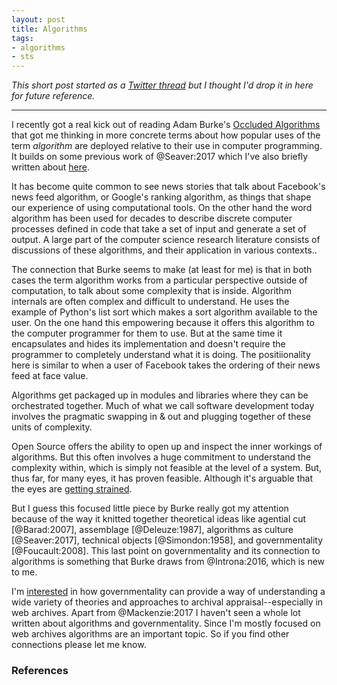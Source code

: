 ```yaml
---
layout: post
title: Algorithms
tags:
- algorithms
- sts
---
```



*This short post started as a [Twitter thread](https://twitter.com/edsu/status/1152151283362619392) but I thought I'd drop it in here for future reference.*

---

I recently got a real kick out of reading Adam Burke's [Occluded Algorithms]
that got me thinking in more concrete terms about how popular uses of the term
*algorithm* are deployed relative to their use in computer programming. It
builds on some previous work of @Seaver:2017 which I've also briefly written
about [here](https://inkdroid.org/2018/01/30/algorithms/).

It has become quite common to see news stories that talk about Facebook's news
feed algorithm, or Google's ranking algorithm, as things that shape our
experience of using computational tools. On the other hand the word algorithm
has been used for decades to describe discrete computer processes defined in
code that take a set of input and generate a set of output. A large part of the
computer science research literature consists of discussions of these
algorithms, and their application in various contexts..

The connection that Burke seems to make (at least for me) is that in both cases
the term algorithm works from a particular perspective outside of computation,
to talk about some complexity that is inside. Algorithm internals are often
complex and difficult to understand. He uses the example of Python's list sort
which makes a sort algorithm available to the user. On the one hand this
empowering because it offers this algorithm to the computer programmer for them
to use. But at the same time it encapsulates and hides its implementation and
doesn't require the programmer to completely understand what it is doing. The
positiionality here is similar to when a user of Facebook takes the ordering of
their news feed at face value.

Algorithms get packaged up in modules and libraries where they can be
orchestrated together. Much of what we call software development today involves
the pragmatic swapping in & out and plugging together of these units of
complexity.

Open Source offers the ability to open up and inspect the inner workings of
algorithms. But this often involves a huge commitment to understand the
complexity within, which is simply not feasible at the level of a system. But,
thus far, for many eyes, it has proven feasible. Although it's arguable that the
eyes are [getting
strained](https://blog.npmjs.org/post/180565383195/details-about-the-event-stream-incident).

But I guess this focused little piece by Burke really got my attention because
of the way it knitted together theoretical ideas like agential cut
[@Barad:2007], assemblage [@Deleuze:1987], algorithms as culture [@Seaver:2017],
technical objects [@Simondon:1958], and governmentality [@Foucault:2008]. This
last point on governmentality and its connection to algorithms is something that
Burke draws from @Introna:2016, which is new to me.

I'm [interested](https://osf.io/preprints/socarxiv/75mjp) in how governmentality
can provide a way of understanding a wide variety of theories and approaches to
archival appraisal--especially in web archives. Apart from @Mackenzie:2017 I
haven't seen a whole lot written about algorithms and governmentality. Since I'm
mostly focused on web archives algorithms are an important topic. So if you find
other connections please let me know.

### References

[Occluded Algorithms]: https://journals.sagepub.com/doi/full/10.1177/2053951719858743
